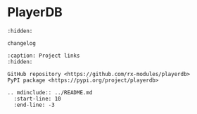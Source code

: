 # PlayerDB

```{toctree}
:hidden:

changelog
```

```{toctree}
:caption: Project links
:hidden:

GitHub repository <https://github.com/rx-modules/playerdb>
PyPI package <https://pypi.org/project/playerdb>
```

```{eval-rst}
.. mdinclude:: ../README.md
  :start-line: 10
  :end-line: -3
```
